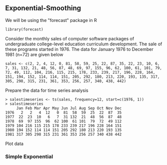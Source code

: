 ## Exponential-Smoothing

We will be using the "forecast" package in R
```
library(forecast)
```

Consider the monthly sales of computer software packages of undergraduate college-level education curriculum development. The sale of these programs started in 1976. The data for January 1976 to December 1981 (n=72) are given below
```
sales <- c(2, 2, 4, 12, 0, 81, 58, 59, 25, 22, 87, 35, 22, 23, 10, 6, 7, 31, 132, 21, 48, 56, 87, 48, 69, 97, 155, 96, 62, 100, 61, 101, 79, 72, 49, 112, 104, 216, 115, 215, 178, 233, 239, 217, 196, 228, 164, 151, 194, 152, 114, 114, 151, 205, 292, 180, 213, 220, 193, 135, 317, 305, 298, 315, 231, 361, 353, 256, 257, 340, 438, 442)
```

Prepare the data for time series analysis
```
> salestimeseries <- ts(sales, frequency=12, start=c(1976, 1))
> salestimeseries
     Jan Feb Mar Apr May Jun Jul Aug Sep Oct Nov Dec
1976   2   2   4  12   0  81  58  59  25  22  87  35
1977  22  23  10   6   7  31 132  21  48  56  87  48
1978  69  97 155  96  62 100  61 101  79  72  49 112
1979 104 216 115 215 178 233 239 217 196 228 164 151
1980 194 152 114 114 151 205 292 180 213 220 193 135
1981 317 305 298 315 231 361 353 256 257 340 438 442
```

Plot data



### Simple Exponential 

